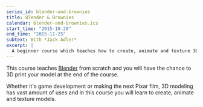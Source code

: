 ```yaml
---
series_id: blender-and-brownies
title: Blender & Brownies
calendar: blender-and-brownies.ics
start_time: "2015-10-20"
end_time: "2015-11-25"
subtext: With *Jack Adler*
excerpt: |
  A beginner course which teaches how to create, animate and texture 3D models in Blender, a popular 3D graphics software.
---
```


This course teaches [Blender](http://www.blender.org/features/) from scratch and you will have the chance to 3D print your model at the end of the course.

Whether it's game development or making the next Pixar film, 3D modeling has vast amount of uses and in this course you will learn to create, animate and texture models.
